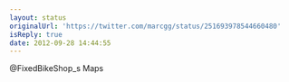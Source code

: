```yaml
---
layout: status
originalUrl: 'https://twitter.com/marcgg/status/251693978544660480'
isReply: true
date: 2012-09-28 14:44:55
---
```


@FixedBikeShop_s Maps
